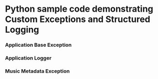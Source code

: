 # Python sample code demonstrating Custom Exceptions and Structured Logging
### Application Base Exception

### Application Logger

### Music Metadata Exception

